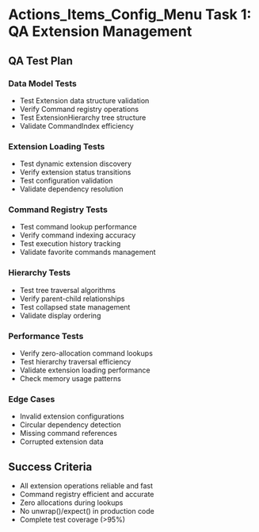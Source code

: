 # Actions_Items_Config_Menu Task 1: QA Extension Management

## QA Test Plan

### Data Model Tests
- Test Extension data structure validation
- Verify Command registry operations
- Test ExtensionHierarchy tree structure
- Validate CommandIndex efficiency

### Extension Loading Tests
- Test dynamic extension discovery
- Verify extension status transitions
- Test configuration validation
- Validate dependency resolution

### Command Registry Tests
- Test command lookup performance
- Verify command indexing accuracy
- Test execution history tracking
- Validate favorite commands management

### Hierarchy Tests
- Test tree traversal algorithms
- Verify parent-child relationships
- Test collapsed state management
- Validate display ordering

### Performance Tests
- Verify zero-allocation command lookups
- Test hierarchy traversal efficiency
- Validate extension loading performance
- Check memory usage patterns

### Edge Cases
- Invalid extension configurations
- Circular dependency detection
- Missing command references
- Corrupted extension data

## Success Criteria
- All extension operations reliable and fast
- Command registry efficient and accurate
- Zero allocations during lookups
- No unwrap()/expect() in production code
- Complete test coverage (>95%)